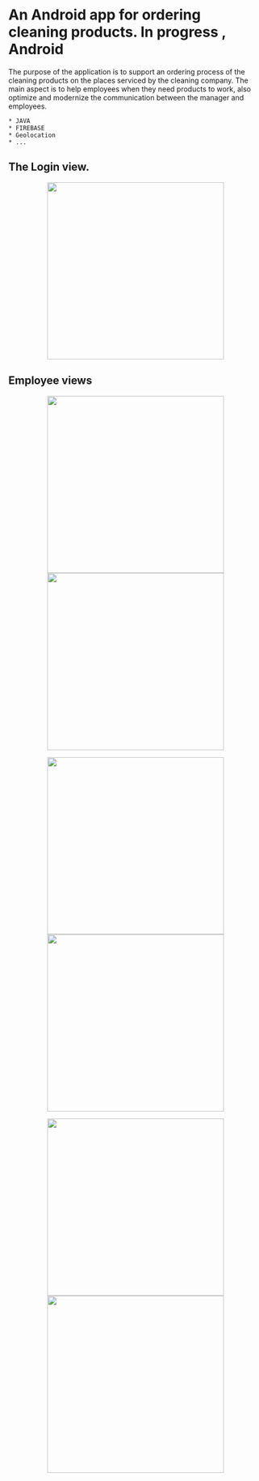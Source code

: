 # An Android app for ordering cleaning products. In progress , Android

The purpose of the application is to support an ordering process of the cleaning products on the places serviced by the cleaning company. The main aspect is to help employees when they need products to work, also optimize and modernize the communication between the manager and employees.

```
* JAVA
* FIREBASE
* Geolocation
* ...

```

## The Login view.


<p align="center">
   <img src="login_employee.gif" width="350"/>
</p>


## Employee views

<p align="center">
<img src="image_1.png" width="350"/>
<img src="image_2.png" width="350"/>

</p>


<p align="center">
<img src="image_3.png" width="350"/>
<img src="image_4.png" width="350"/>

</p>

<p align="center">
<img src="image_5.png" width="350"/>
<img src="image_6.png" width="350"/>

</p>
